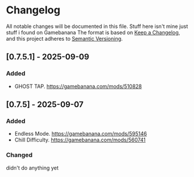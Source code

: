 # Changelog
All notable changes will be documented in this file.
Stuff here isn't mine just stuff i found on Gamebanana
The format is based on [Keep a Changelog](https://keepachangelog.com/en/1.0.0/),
and this project adheres to [Semantic Versioning](https://semver.org/spec/v2.0.0.html).
## [0.7.5.1] - 2025-09-09

### Added
- GHOST TAP. https://gamebanana.com/mods/510828


## [0.7.5] - 2025-09-07

### Added

- Endless Mode. https://gamebanana.com/mods/595146
- Chill Difficulty. https://gamebanana.com/mods/560741

### Changed
didn't do anything yet
